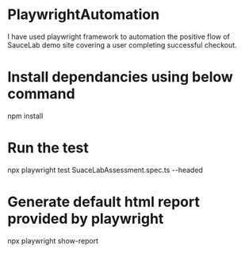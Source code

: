 # PlaywrightAutomation

I have used playwright framework to automation the positive flow of SauceLab demo site covering a user completing successful checkout.

# Install dependancies using below command
npm install

# Run the test 
npx playwright test SuaceLabAssessment.spec.ts --headed

# Generate default html report provided by playwright
  npx playwright show-report
